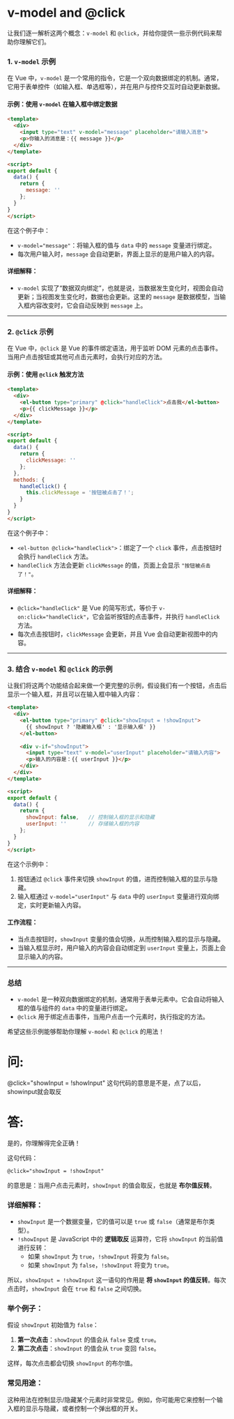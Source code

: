 # v-model and @click

让我们逐一解析这两个概念：`v-model` 和 `@click`，并给你提供一些示例代码来帮助你理解它们。

### 1. `v-model` 示例

在 Vue 中，`v-model` 是一个常用的指令，它是一个双向数据绑定的机制。通常，它用于表单控件（如输入框、单选框等），并在用户与控件交互时自动更新数据。

#### 示例：使用 `v-model` 在输入框中绑定数据

```html
<template>
  <div>
    <input type="text" v-model="message" placeholder="请输入消息">
    <p>你输入的消息是：{{ message }}</p>
  </div>
</template>

<script>
export default {
  data() {
    return {
      message: ''
    };
  }
}
</script>
```

在这个例子中：

- `v-model="message"`：将输入框的值与 `data` 中的 `message` 变量进行绑定。
- 每次用户输入时，`message` 会自动更新，界面上显示的是用户输入的内容。

#### 详细解释：
- `v-model` 实现了“数据双向绑定”，也就是说，当数据发生变化时，视图会自动更新；当视图发生变化时，数据也会更新。这里的 `message` 是数据模型，当输入框内容改变时，它会自动反映到 `message` 上。

---

### 2. `@click` 示例

在 Vue 中，`@click` 是 Vue 的事件绑定语法，用于监听 DOM 元素的点击事件。当用户点击按钮或其他可点击元素时，会执行对应的方法。

#### 示例：使用 `@click` 触发方法

```html
<template>
  <div>
    <el-button type="primary" @click="handleClick">点击我</el-button>
    <p>{{ clickMessage }}</p>
  </div>
</template>

<script>
export default {
  data() {
    return {
      clickMessage: ''
    };
  },
  methods: {
    handleClick() {
      this.clickMessage = '按钮被点击了！';
    }
  }
}
</script>
```

在这个例子中：

- `<el-button @click="handleClick">`：绑定了一个 `click` 事件，点击按钮时会执行 `handleClick` 方法。
- `handleClick` 方法会更新 `clickMessage` 的值，页面上会显示 `"按钮被点击了！"`。

#### 详细解释：
- `@click="handleClick"` 是 Vue 的简写形式，等价于 `v-on:click="handleClick"`，它会监听按钮的点击事件，并执行 `handleClick` 方法。
- 每次点击按钮时，`clickMessage` 会更新，并且 Vue 会自动更新视图中的内容。

---

### 3. 结合 `v-model` 和 `@click` 的示例

让我们将这两个功能结合起来做一个更完整的示例，假设我们有一个按钮，点击后显示一个输入框，并且可以在输入框中输入内容：

```html
<template>
  <div>
    <el-button type="primary" @click="showInput = !showInput">
      {{ showInput ? '隐藏输入框' : '显示输入框' }}
    </el-button>
    
    <div v-if="showInput">
      <input type="text" v-model="userInput" placeholder="请输入内容">
      <p>输入的内容是：{{ userInput }}</p>
    </div>
  </div>
</template>

<script>
export default {
  data() {
    return {
      showInput: false,   // 控制输入框的显示和隐藏
      userInput: ''       // 存储输入框的内容
    };
  }
}
</script>
```

在这个示例中：

1. 按钮通过 `@click` 事件来切换 `showInput` 的值，进而控制输入框的显示与隐藏。
2. 输入框通过 `v-model="userInput"` 与 `data` 中的 `userInput` 变量进行双向绑定，实时更新输入内容。

#### 工作流程：
- 当点击按钮时，`showInput` 变量的值会切换，从而控制输入框的显示与隐藏。
- 当输入框显示时，用户输入的内容会自动绑定到 `userInput` 变量上，页面上会显示输入的内容。

---

### 总结

- `v-model` 是一种双向数据绑定的机制，通常用于表单元素中。它会自动将输入框的值与组件的 `data` 中的变量进行绑定。
- `@click` 用于绑定点击事件，当用户点击一个元素时，执行指定的方法。

希望这些示例能够帮助你理解 `v-model` 和 `@click` 的用法！


# 问:

@click="showInput = !showInput"  这句代码的意思是不是，点了以后，showinput就会取反

# 答:

是的，你理解得完全正确！

这句代码：

```html
@click="showInput = !showInput"
```

的意思是：当用户点击元素时，`showInput` 的值会取反，也就是 **布尔值反转**。

### 详细解释：

- `showInput` 是一个数据变量，它的值可以是 `true` 或 `false`（通常是布尔类型）。
- `!showInput` 是 JavaScript 中的 **逻辑取反** 运算符，它将 `showInput` 的当前值进行反转：
  - 如果 `showInput` 为 `true`，`!showInput` 将变为 `false`。
  - 如果 `showInput` 为 `false`，`!showInput` 将变为 `true`。

所以，`showInput = !showInput` 这一语句的作用是 **将 `showInput` 的值反转**。每次点击时，`showInput` 会在 `true` 和 `false` 之间切换。

### 举个例子：
假设 `showInput` 初始值为 `false`：

1. **第一次点击**：`showInput` 的值会从 `false` 变成 `true`。
2. **第二次点击**：`showInput` 的值会从 `true` 变回 `false`。

这样，每次点击都会切换 `showInput` 的布尔值。

### 常见用途：
这种用法在控制显示/隐藏某个元素时非常常见。例如，你可能用它来控制一个输入框的显示与隐藏，或者控制一个弹出框的开关。